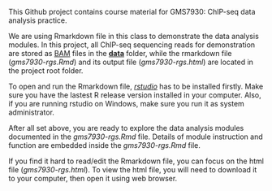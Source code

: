 This Github project contains course material for GMS7930: ChIP-seq data analysis practice.

We are using Rmarkdown file in this class to demonstrate the data analysis modules.
In this project, all ChIP-seq sequencing reads for demonstration are
stored as [BAM](https://en.wikipedia.org/wiki/Binary_Alignment_Map)
files in the
[**data**](https://github.com/tengmx/gms7930/tree/master/data)
folder, while the rmarkdown file (*gms7930-rgs.Rmd*) and
its output file (*gms7930-rgs.html*) are located in the project root folder.

To open and run the Rmarkdown file,
 [*rstudio*](https://posit.co/download/rstudio-desktop/)
 has to be installed firstly. 
Make sure you have the lastest R release version installed in your computer.
Also, if you are running rstudio on Windows, make sure you run it as system administrator.

After all set above, you are ready to explore the data analysis modules documented in
the *gms7930-rgs.Rmd* file. Details of module instruction and function are embedded
inside the *gms7930-rgs.Rmd* file.

If you find it hard to read/edit the Rmarkdown file, you can focus on the html file
 (*gms7930-rgs.html*). To view the html file, you will need to download it to your computer,
then open it using web browser.
   
